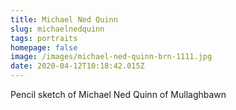 ```yaml
---
title: Michael Ned Quinn
slug: michaelnedquinn
tags: portraits
homepage: false
image: /images/michael-ned-quinn-brn-1111.jpg
date: 2020-04-12T10:18:42.015Z
---
```

Pencil sketch of Michael Ned Quinn of Mullaghbawn
